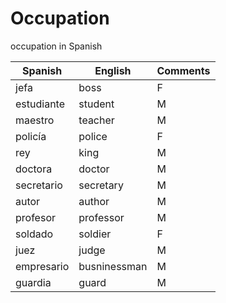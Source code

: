 # Occupation
 
occupation in Spanish

| Spanish | English | Comments |
| ----- | ------- | -------- |
| jefa | boss | F |
| estudiante | student | M |
| maestro | teacher | M |
| policía | police | F |
| rey | king | M |
| doctora | doctor | M |
| secretario | secretary | M |
| autor | author | M |
| profesor | professor | M |
| soldado | soldier | F |
| juez | judge | M |
| empresario | busninessman | M |
| guardia | guard | M |
